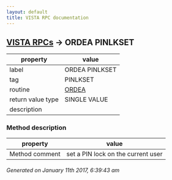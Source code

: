 ```yaml
---
layout: default
title: VISTA RPC documentation
---
```




## [VISTA RPCs](TableOfContent.md) &#8594; ORDEA PINLKSET 

 property | value 
--- | --- 
 label | ORDEA PINLKSET
 tag | PINLKSET
 routine | [ORDEA](http://code.osehra.org/dox/Routine_ORDEA_source.html)
 return value type | SINGLE VALUE
 description | 


### Method description

 property | value 
--- | --- 
 Method comment | set a PIN lock on the current user




 ###### Generated on January 11th 2017, 6:39:43 am